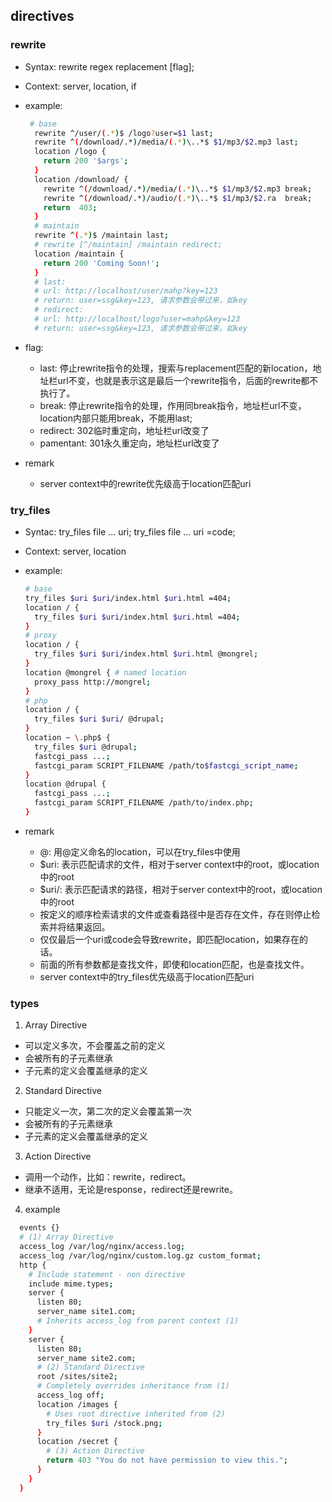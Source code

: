 ## directives

### rewrite

* Syntax: rewrite regex replacement [flag];
* Context: server, location, if

* example: 
  ```bash
   # base
    rewrite ^/user/(.*)$ /logo?user=$1 last;
    rewrite ^(/download/.*)/media/(.*)\..*$ $1/mp3/$2.mp3 last;
    location /logo {
      return 200 '$args';
    }
    location /download/ {
      rewrite ^(/download/.*)/media/(.*)\..*$ $1/mp3/$2.mp3 break;
      rewrite ^(/download/.*)/audio/(.*)\..*$ $1/mp3/$2.ra  break;
      return  403;
    }
    # maintain
    rewrite ^(.*)$ /maintain last;
    # rewrite [^/maintain] /maintain redirect;
    location /maintain {
      return 200 'Coming Soon!';
    }
    # last:
    # url: http://localhost/user/mahp?key=123
    # return: user=ssg&key=123, 请求参数会带过来，如key
    # redirect:
    # url: http://localhost/logo?user=mahp&key=123
    # return: user=ssg&key=123, 请求参数会带过来，如key
  ```

* flag: 
  * last: 停止rewrite指令的处理，搜索与replacement匹配的新location，地址栏url不变，也就是表示这是最后一个rewrite指令，后面的rewrite都不执行了。
  * break: 停止rewrite指令的处理，作用同break指令，地址栏url不变，location内部只能用break，不能用last;
  * redirect: 302临时重定向，地址栏url改变了
  * pamentant: 301永久重定向，地址栏url改变了

* remark
  * server context中的rewrite优先级高于location匹配uri

### try_files

* Syntac: try_files file ... uri;  try_files file ... uri =code;
* Context: server, location

* example: 
  ```bash
  # base
  try_files $uri $uri/index.html $uri.html =404;
  location / {
    try_files $uri $uri/index.html $uri.html =404;
  }
  # proxy
  location / {
    try_files $uri $uri/index.html $uri.html @mongrel;
  }
  location @mongrel { # named location
    proxy_pass http://mongrel;
  }
  # php
  location / {
    try_files $uri $uri/ @drupal;
  }
  location ~ \.php$ {
    try_files $uri @drupal;
    fastcgi_pass ...;
    fastcgi_param SCRIPT_FILENAME /path/to$fastcgi_script_name;
  }
  location @drupal {
    fastcgi_pass ...;
    fastcgi_param SCRIPT_FILENAME /path/to/index.php;
  }
  ```

* remark
  * @: 用@定义命名的location，可以在try_files中使用
  * $uri: 表示匹配请求的文件，相对于server context中的root，或location中的root
  * $uri/: 表示匹配请求的路径，相对于server context中的root，或location中的root
  * 按定义的顺序检索请求的文件或查看路径中是否存在文件，存在则停止检索并将结果返回。
  * 仅仅最后一个uri或code会导致rewrite，即匹配location，如果存在的话。
  * 前面的所有参数都是查找文件，即使和location匹配，也是查找文件。
  * server context中的try_files优先级高于location匹配uri

### types

1. Array Directive
  * 可以定义多次，不会覆盖之前的定义
  * 会被所有的子元素继承
  * 子元素的定义会覆盖继承的定义
2. Standard Directive
  * 只能定义一次，第二次的定义会覆盖第一次
  * 会被所有的子元素继承
  * 子元素的定义会覆盖继承的定义
3. Action Directive
  * 调用一个动作，比如：rewrite，redirect。
  * 继承不适用，无论是response，redirect还是rewrite。
4. example
```bash
  events {}
  # (1) Array Directive
  access_log /var/log/nginx/access.log;
  access_log /var/log/nginx/custom.log.gz custom_format;
  http {
    # Include statement - non directive
    include mime.types;
    server {
      listen 80;
      server_name site1.com;
      # Inherits access_log from parent context (1)
    }
    server {
      listen 80;
      server_name site2.com;
      # (2) Standard Directive
      root /sites/site2;
      # Completely overrides inheritance from (1)
      access_log off;
      location /images {
        # Uses root directive inherited from (2)
        try_files $uri /stock.png;
      }
      location /secret {
        # (3) Action Directive
        return 403 "You do not have permission to view this.";
      }
    }
  }
```